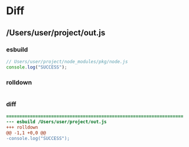 # Diff
## /Users/user/project/out.js
### esbuild
```js
// Users/user/project/node_modules/pkg/node.js
console.log("SUCCESS");
```
### rolldown
```js

```
### diff
```diff
===================================================================
--- esbuild	/Users/user/project/out.js
+++ rolldown	
@@ -1,1 +0,0 @@
-console.log("SUCCESS");

```